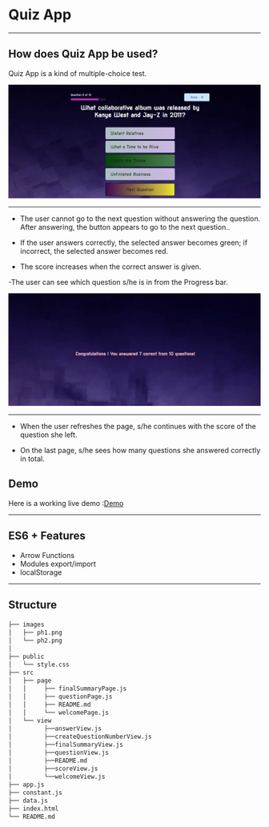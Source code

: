 # Quiz App

---

## How does Quiz App be used?

Quiz App  is a kind of multiple-choice test.

![Page view](./images/ph1.png)

---

- The user cannot go to the next question without answering the question. After answering, the button appears to go to the next question..

- If the user answers correctly, the selected answer becomes green; if incorrect, the selected answer becomes red.

- The score increases when the correct answer is given.

-The user can see which question s/he is in from the Progress bar.

![Page view](./images/ph2.png)

---

- When the user refreshes the page, s/he continues with the score of the question she left.

- On the last page, s/he sees how many questions she answered correctly in total.


## Demo

Here is a working live demo :[Demo](https://asiyegokalp.github.io/Quiz-App/)

---

## ES6 + Features

- Arrow Functions
- Modules export/import
- localStorage

---

## Structure

```
├── images
│   ├── ph1.png
│   └── ph2.png
│
├── public
│   └── style.css
├── src
│   ├── page
│   │     ├── finalSummaryPage.js
│   │     ├── questionPage.js
│   │     ├── README.md
│   │     └── welcomePage.js   
│   └── view
│         ├──answerView.js
│         ├──createQuestionNumberView.js
│         ├──finalSummaryView.js
│         ├──questionView.js
│         ├──README.md
│         ├──scoreView.js
│         └──welcomeView.js
├── app.js
├── constant.js
├── data.js
├── index.html
└── README.md

```

